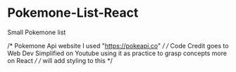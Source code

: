 # Pokemone-List-React
Small Pokemone list

/* Pokemone Api website I used "https://pokeapi.co"  */
/* Code Credit goes to Web Dev Simplified on Youtube using it as practice to grasp concepts more on React */
/* will add styling to this */

